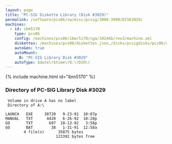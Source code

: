 ```yaml
---
layout: page
title: "PC-SIG Diskette Library (Disk #3029)"
permalink: /software/pcx86/sw/misc/pcsig/3000-3999/DISK3029/
machines:
  - id: ibm5170
    type: pcx86
    config: /machines/pcx86/ibm/5170/cga/1024kb/rev3/machine.xml
    diskettes: /machines/pcx86/diskettes.json,/disks/pcsigdisks/pcx86/diskettes.json
    autoGen: true
    autoMount:
      B: "PC-SIG Library Disk #3029"
    autoType: $date\r$time\rB:\rDIR\r
---
```


{% include machine.html id="ibm5170" %}

### Directory of PC-SIG Library Disk #3029

     Volume in drive A has no label
     Directory of A:\

    LAUNCH   EXE     30720   9-23-91  10:07p
    MANUAL   TXT      4420   6-26-92  10:28p
    GO       TXT       697  10-13-92   3:58p
    GO       BAT        38   1-31-91  12:58a
            4 file(s)      35875 bytes
                          123392 bytes free
